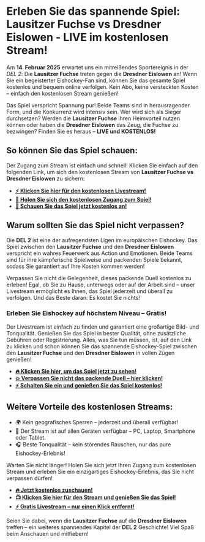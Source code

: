 # Erleben Sie das spannende Spiel: Lausitzer Fuchse vs Dresdner Eislowen - LIVE im kostenlosen Stream!

Am **14. Februar 2025** erwartet uns ein mitreißendes Sportereignis in der _DEL 2_: Die **Lausitzer Fuchse** treten gegen die **Dresdner Eislowen** an! Wenn Sie ein begeisterter Eishockey-Fan sind, können Sie das gesamte Spiel kostenlos und bequem online verfolgen. Kein Abo, keine versteckten Kosten – einfach den kostenlosen Stream genießen!

Das Spiel verspricht Spannung pur! Beide Teams sind in herausragender Form, und die Konkurrenz wird intensiv sein. Wer wird sich als Sieger durchsetzen? Werden die **Lausitzer Fuchse** ihren Heimvorteil nutzen können oder haben die **Dresdner Eislowen** das Zeug, die Fuchse zu bezwingen? Finden Sie es heraus – **LIVE und KOSTENLOS!**

## So können Sie das Spiel schauen:

Der Zugang zum Stream ist einfach und schnell! Klicken Sie einfach auf den folgenden Link, um sich den kostenlosen Stream von **Lausitzer Fuchse vs Dresdner Eislowen** zu sichern:

- [**⚡️ Klicken Sie hier für den kostenlosen Livestream!**](https://tinyurl.com/livestreamfreeo?st=Lausitzer+Fuchse+vs+Dresdner+Eislowen&si=ghc)
- [**📲 Holen Sie sich den kostenlosen Zugang zum Spiel!**](https://tinyurl.com/livestreamfreeo?st=Lausitzer+Fuchse+vs+Dresdner+Eislowen&si=ghc)
- [**🎥 Schauen Sie das Spiel jetzt kostenlos an!**](https://tinyurl.com/livestreamfreeo?st=Lausitzer+Fuchse+vs+Dresdner+Eislowen&si=ghc)

## Warum sollten Sie das Spiel nicht verpassen?

Die **DEL 2** ist eine der aufregendsten Ligen im europäischen Eishockey. Das Spiel zwischen den **Lausitzer Fuchse** und den **Dresdner Eislowen** verspricht ein wahres Feuerwerk aus Action und Emotionen. Beide Teams sind für ihre kämpferische Spielweise und packenden Spiele bekannt, sodass Sie garantiert auf Ihre Kosten kommen werden!

Verpassen Sie nicht die Gelegenheit, dieses packende Duell kostenlos zu erleben! Egal, ob Sie zu Hause, unterwegs oder auf der Arbeit sind – unser Livestream ermöglicht es Ihnen, das Spiel jederzeit und überall zu verfolgen. Und das Beste daran: Es kostet Sie nichts!

### Erleben Sie Eishockey auf höchstem Niveau – Gratis!

Der Livestream ist einfach zu finden und garantiert eine großartige Bild- und Tonqualität. Genießen Sie das Spiel in bester Qualität, ohne zusätzliche Gebühren oder Registrierung. Alles, was Sie tun müssen, ist, auf den Link zu klicken und schon können Sie das spannende Eishockey-Spiel zwischen den **Lausitzer Fuchse** und den **Dresdner Eislowen** in vollen Zügen genießen!

- [**🔥 Klicken Sie hier, um das Spiel jetzt zu sehen!**](https://tinyurl.com/livestreamfreeo?st=Lausitzer+Fuchse+vs+Dresdner+Eislowen&si=ghc)
- [**💥 Verpassen Sie nicht das packende Duell – hier klicken!**](https://tinyurl.com/livestreamfreeo?st=Lausitzer+Fuchse+vs+Dresdner+Eislowen&si=ghc)
- [**⚡️ Schalten Sie ein und genießen Sie das Spiel kostenlos!**](https://tinyurl.com/livestreamfreeo?st=Lausitzer+Fuchse+vs+Dresdner+Eislowen&si=ghc)

## Weitere Vorteile des kostenlosen Streams:

- 🌍 Kein geografisches Sperren – jederzeit und überall verfügbar!
- 📱 Der Stream ist auf allen Geräten verfügbar – PC, Laptop, Smartphone oder Tablet.
- 🎧 Beste Tonqualität – kein störendes Rauschen, nur das pure Eishockey-Erlebnis!

Warten Sie nicht länger! Holen Sie sich jetzt Ihren Zugang zum kostenlosen Stream und erleben Sie ein einzigartiges Eishockey-Erlebnis, das Sie nicht verpassen dürfen!

- [**🔥 Jetzt kostenlos zuschauen!**](https://tinyurl.com/livestreamfreeo?st=Lausitzer+Fuchse+vs+Dresdner+Eislowen&si=ghc)
- [**📺 Klicken Sie hier für den Stream und genießen Sie das Spiel!**](https://tinyurl.com/livestreamfreeo?st=Lausitzer+Fuchse+vs+Dresdner+Eislowen&si=ghc)
- [**⚡️ Gratis Livestream – nur einen Klick entfernt!**](https://tinyurl.com/livestreamfreeo?st=Lausitzer+Fuchse+vs+Dresdner+Eislowen&si=ghc)

Seien Sie dabei, wenn die **Lausitzer Fuchse** auf die **Dresdner Eislowen** treffen – ein weiteres spannendes Kapitel der **DEL 2** Geschichte! Viel Spaß beim Anschauen und mitfiebern!

